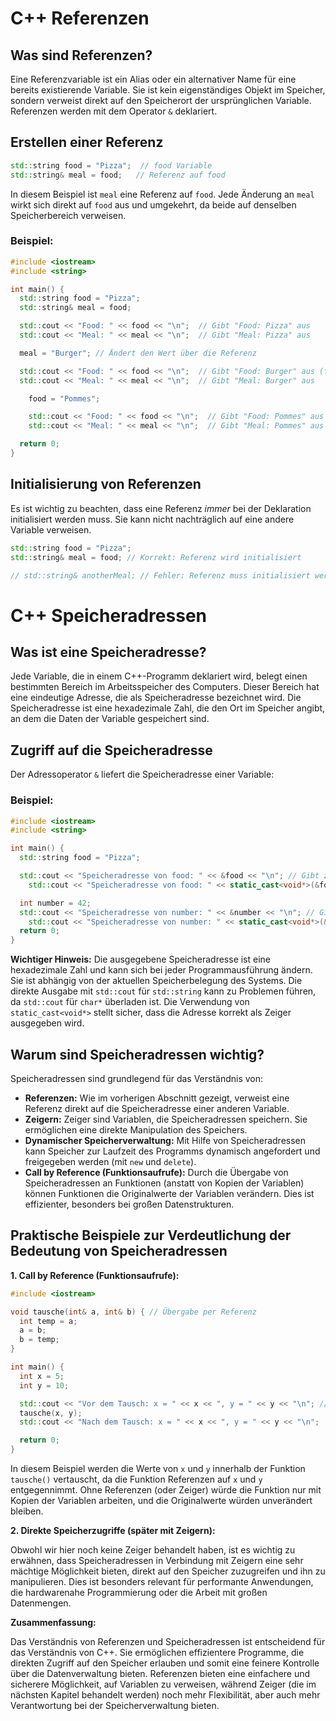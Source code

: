 # C++ Referenzen

## Was sind Referenzen?

Eine Referenzvariable ist ein Alias oder ein alternativer Name für eine bereits existierende Variable. Sie ist kein eigenständiges Objekt im Speicher, sondern verweist direkt auf den Speicherort der ursprünglichen Variable. Referenzen werden mit dem Operator `&` deklariert.

## Erstellen einer Referenz

```c++
std::string food = "Pizza";  // food Variable
std::string& meal = food;   // Referenz auf food
```

In diesem Beispiel ist `meal` eine Referenz auf `food`. Jede Änderung an `meal` wirkt sich direkt auf `food` aus und umgekehrt, da beide auf denselben Speicherbereich verweisen.

### Beispiel:

```c++
#include <iostream>
#include <string>

int main() {
  std::string food = "Pizza";
  std::string& meal = food;

  std::cout << "Food: " << food << "\n";  // Gibt "Food: Pizza" aus
  std::cout << "Meal: " << meal << "\n";  // Gibt "Meal: Pizza" aus

  meal = "Burger"; // Ändert den Wert über die Referenz

  std::cout << "Food: " << food << "\n";  // Gibt "Food: Burger" aus (food wurde auch geändert!)
  std::cout << "Meal: " << meal << "\n";  // Gibt "Meal: Burger" aus

    food = "Pommes";

    std::cout << "Food: " << food << "\n";  // Gibt "Food: Pommes" aus
    std::cout << "Meal: " << meal << "\n";  // Gibt "Meal: Pommes" aus

  return 0;
}
```

## Initialisierung von Referenzen

Es ist wichtig zu beachten, dass eine Referenz *immer* bei der Deklaration initialisiert werden muss. Sie kann nicht nachträglich auf eine andere Variable verweisen.

```c++
std::string food = "Pizza";
std::string& meal = food; // Korrekt: Referenz wird initialisiert

// std::string& anotherMeal; // Fehler: Referenz muss initialisiert werden!
```

# C++ Speicheradressen

## Was ist eine Speicheradresse?

Jede Variable, die in einem C++-Programm deklariert wird, belegt einen bestimmten Bereich im Arbeitsspeicher des Computers. Dieser Bereich hat eine eindeutige Adresse, die als Speicheradresse bezeichnet wird. Die Speicheradresse ist eine hexadezimale Zahl, die den Ort im Speicher angibt, an dem die Daten der Variable gespeichert sind.

## Zugriff auf die Speicheradresse

Der Adressoperator `&` liefert die Speicheradresse einer Variable:

### Beispiel:

```c++
#include <iostream>
#include <string>

int main() {
  std::string food = "Pizza";

  std::cout << "Speicheradresse von food: " << &food << "\n"; // Gibt z.B. "Speicheradresse von food: 0x7ffeeef618a8" aus (kann variieren)
    std::cout << "Speicheradresse von food: " << static_cast<void*>(&food) << "\n"; // Bessere Darstellung der Adresse

  int number = 42;
  std::cout << "Speicheradresse von number: " << &number << "\n"; // Gibt z.B. "Speicheradresse von number: 0x7ffeeef618a4" aus (kann variieren)
    std::cout << "Speicheradresse von number: " << static_cast<void*>(&number) << "\n"; // Bessere Darstellung der Adresse
  return 0;
}
```

**Wichtiger Hinweis:** Die ausgegebene Speicheradresse ist eine hexadezimale Zahl und kann sich bei jeder Programmausführung ändern. Sie ist abhängig von der aktuellen Speicherbelegung des Systems. Die direkte Ausgabe mit `std::cout` für `std::string` kann zu Problemen führen, da `std::cout` für `char*` überladen ist. Die Verwendung von `static_cast<void*>` stellt sicher, dass die Adresse korrekt als Zeiger ausgegeben wird.

## Warum sind Speicheradressen wichtig?

Speicheradressen sind grundlegend für das Verständnis von:

*   **Referenzen:** Wie im vorherigen Abschnitt gezeigt, verweist eine Referenz direkt auf die Speicheradresse einer anderen Variable.
*   **Zeigern:** Zeiger sind Variablen, die Speicheradressen speichern. Sie ermöglichen eine direkte Manipulation des Speichers.
*   **Dynamischer Speicherverwaltung:** Mit Hilfe von Speicheradressen kann Speicher zur Laufzeit des Programms dynamisch angefordert und freigegeben werden (mit `new` und `delete`).
*   **Call by Reference (Funktionsaufrufe):** Durch die Übergabe von Speicheradressen an Funktionen (anstatt von Kopien der Variablen) können Funktionen die Originalwerte der Variablen verändern. Dies ist effizienter, besonders bei großen Datenstrukturen.

## Praktische Beispiele zur Verdeutlichung der Bedeutung von Speicheradressen

**1. Call by Reference (Funktionsaufrufe):**

```c++
#include <iostream>

void tausche(int& a, int& b) { // Übergabe per Referenz
  int temp = a;
  a = b;
  b = temp;
}

int main() {
  int x = 5;
  int y = 10;

  std::cout << "Vor dem Tausch: x = " << x << ", y = " << y << "\n"; // Gibt "Vor dem Tausch: x = 5, y = 10" aus
  tausche(x, y);
  std::cout << "Nach dem Tausch: x = " << x << ", y = " << y << "\n";  // Gibt "Nach dem Tausch: x = 10, y = 5" aus

  return 0;
}
```

In diesem Beispiel werden die Werte von `x` und `y` innerhalb der Funktion `tausche()` vertauscht, da die Funktion Referenzen auf `x` und `y` entgegennimmt. Ohne Referenzen (oder Zeiger) würde die Funktion nur mit Kopien der Variablen arbeiten, und die Originalwerte würden unverändert bleiben.

**2. Direkte Speicherzugriffe (später mit Zeigern):**

Obwohl wir hier noch keine Zeiger behandelt haben, ist es wichtig zu erwähnen, dass Speicheradressen in Verbindung mit Zeigern eine sehr mächtige Möglichkeit bieten, direkt auf den Speicher zuzugreifen und ihn zu manipulieren. Dies ist besonders relevant für performante Anwendungen, die hardwarenahe Programmierung oder die Arbeit mit großen Datenmengen.

**Zusammenfassung:**

Das Verständnis von Referenzen und Speicheradressen ist entscheidend für das Verständnis von C++. Sie ermöglichen effizientere Programme, die direkten Zugriff auf den Speicher erlauben und somit eine feinere Kontrolle über die Datenverwaltung bieten. Referenzen bieten eine einfachere und sicherere Möglichkeit, auf Variablen zu verweisen, während Zeiger (die im nächsten Kapitel behandelt werden) noch mehr Flexibilität, aber auch mehr Verantwortung bei der Speicherverwaltung bieten.
